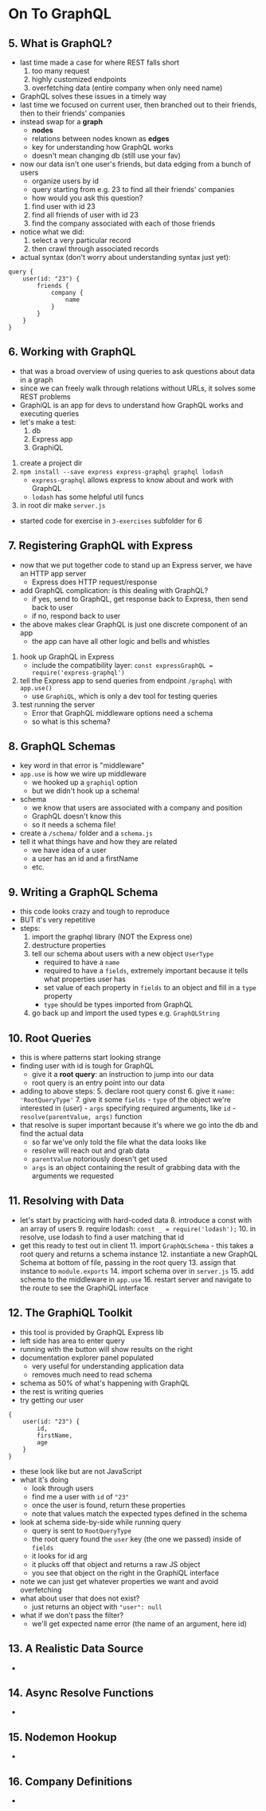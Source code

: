 # On To GraphQL

## 5. What is GraphQL?
- last time made a case for where REST falls short
	1. too many request
	2. highly customized endpoints
	3. overfetching data (entire company when only need name)
- GraphQL solves these issues in a timely way
- last time we focused on current user, then branched out to their friends, then to their friends' companies
- instead swap for a **graph**
	- **nodes**
	- relations between nodes known as **edges**
	- key for understanding how GraphQL works
	- doesn't mean changing db (still use your fav)
- now our data isn't one user's friends, but data edging from a bunch of users
	- organize users by id
	- query starting from e.g. 23 to find all their friends' companies
	- how would you ask this question?
	1. find user with id 23
	2. find all friends of user with id 23
	3. find the company associated with each of those friends
- notice what we did:
	1. select a very particular record
	2. then crawl through associated records
- actual syntax (don't worry about understanding syntax just yet):
```
query {
	user(id: "23") {
		friends {
			company {
				name
			}
		}
	}
}
```


## 6. Working with GraphQL
- that was a broad overview of using queries to ask questions about data in a graph
- since we can freely walk through relations without URLs, it solves some REST problems
- GraphiQL is an app for devs to understand how GraphQL works and executing queries
- let's make a test:
	1. db
	2. Express app
	3. GraphiQL
1. create a project dir
2. `npm install --save express express-graphql graphql lodash`
	- `express-graphql` allows express to know about and work with GraphQL
	- `lodash` has some helpful util funcs
3. in root dir make `server.js`
- started code for exercise in `3-exercises` subfolder for 6

## 7. Registering GraphQL with Express
- now that we put together code to stand up an Express server, we have an HTTP app server
	- Express does HTTP request/response
- add GraphQL complication: is this dealing with GraphQL?
	- if yes, send to GraphQL, get response back to Express, then send back to user
	- if no, respond back to user
- the above makes clear GraphQL is just one discrete component of an app
	- the app can have all other logic and bells and whistles
1. hook up GraphQL in Express
	- include the compatibility layer: `const expressGraphQL = require('express-graphql')`
2. tell the Express app to send queries from endpoint `/graphql` with `app.use()`
	- use `GraphiQL`, which is only a dev tool for testing queries
3. test running the server
	- Error that GraphQL middleware options need a schema
	- so what is this schema?

## 8. GraphQL Schemas
- key word in that error is "middleware"
- `app.use` is how we wire up middleware
	- we hooked up a `graphiql` option
	- but we didn't hook up a schema!
- schema
	- we know that users are associated with a company and position
	- GraphQL doesn't know this
	- so it needs a schema file!
- create a `/schema/` folder and a `schema.js`
- tell it what things have and how they are related
	- we have idea of a user
	- a user has an id and a firstName
	- etc.

## 9. Writing a GraphQL Schema
- this code looks crazy and tough to reproduce
- BUT it's very repetitive
- steps:
	1. import the graphql library (NOT the Express one)
	2. destructure properties
	3. tell our schema about users with a new object `UserType`
		- required to have a `name`
		- required to have a `fields`, extremely important because it tells what properties user has
		- set value of each property in `fields` to an object and fill in a `type` property
		- `type` should be types imported from GraphQL
	4. go back up and import the used types e.g. `GraphQLString`

## 10. Root Queries
- this is where patterns start looking strange
- finding user with id is tough for GraphQL
	- give it a **root query**: an instruction to jump into our data
	- root query is an entry point into our data
- adding to above steps:
	5. declare root query const
	6. give it `name: 'RootQueryType'`
	7. give it some `fields`
		- `type` of the object we're interested in (user)
		- `args` specifying required arguments, like `id`
		- `resolve(parentValue, args)` function
- that resolve is super important because it's where we go into the db and find the actual data
	- so far we've only told the file what the data looks like
	- resolve will reach out and grab data
	- `parentValue` notoriously doesn't get used
	- `args` is an object containing the result of grabbing data with the arguments we requested

## 11. Resolving with Data
- let's start by practicing with hard-coded data
	8. introduce a const with an array of users
	9. require lodash: `const _ = require('lodash');`
	10. in resolve, use lodash to find a user matching that id
- get this ready to test out in client
	11. import `GraphQLSchema`
		- this takes a root query and returns a schema instance
	12. instantiate a new GraphQL Schema at bottom of file, passing in the root query
	13. assign that instance to `module.exports`
	14. import schema over in `server.js`
	15. add schema to the middleware in `app.use`
	16. restart server and navigate to the route to see the GraphiQL interface

## 12. The GraphiQL Toolkit
- this tool is provided by GraphQL Express lib
- left side has area to enter query
- running with the button will show results on the right
- documentation explorer panel populated
	- very useful for understanding application data
	- removes much need to read schema
- schema as 50% of what's happening with GraphQL
- the rest is writing queries
- try getting our user
```
{
	user(id: "23") {
		id,
		firstName,
		age
	}
}
```
- these look like but are not JavaScript
- what it's doing
	- look through users
	- find me a user with `id` of `"23"`
	- once the user is found, return these properties
	- note that values match the expected types defined in the schema
- look at schema side-by-side while running query
	- query is sent to `RootQueryType`
	- the root query found the `user` key (the one we passed) inside of `fields`
	- it looks for id arg
	- it plucks off that object and returns a raw JS object
	- you see that object on the right in the GraphiQL interface
- note we can just get whatever properties we want and avoid overfetching
- what about user that does not exist?
	- just returns an object with `"user": null`
- what if we don't pass the filter?
	- we'll get expected name error (the name of an argument, here id)

## 13. A Realistic Data Source
- 

## 14. Async Resolve Functions
- 

## 15. Nodemon Hookup
- 

## 16. Company Definitions
- 
